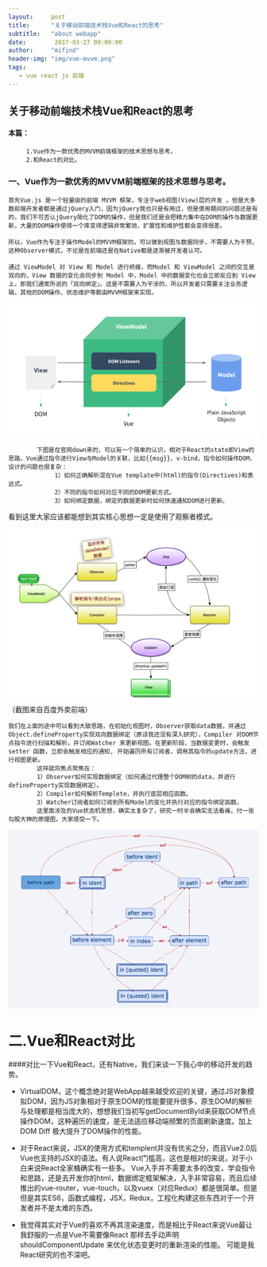 ```yaml
---
layout:     post
title:      "关于移动前端技术栈Vue和React的思考"
subtitle:   "about webapp"
date:        2017-03-27 09:00:00
author:     "mifind"
header-img: "img/vue-mvvm.png"
tags:
   - vue react js 前端
---
```




## 关于移动前端技术栈Vue和React的思考

#### 本篇：
         1.Vue作为一款优秀的MVVM前端框架的技术思想与思考。
         2.和React的对比。

### 一、Vue作为一款优秀的MVVM前端框架的技术思想与思考。

    首先Vue.js 是一个轻量级的前端 MVVM 框架，专注于web视图(View)层的开发 。但是大多数前端开发者都是通过jQuery入门，因为jQuery我也只是有用过，但是使用期间的问题还是有的，我们不可否认jQuery简化了DOM的操作，但是我们还是会把精力集中在DOM的操作与数据更新，大量的DOM操作使得一个库变得逻辑非常繁琐，扩展性和维护性都会变得很差。

    所以，Vue作为专注于操作Model的MVVM框架的，可以做到视图与数据同步，不需要人为干预，这种Observer模式，不论是在前端还是在Native都是逐渐被开发者认可。

    通过 ViewModel 对 View 和 Model 进行桥接，而Model 和 ViewModel 之间的交互是双向的，View 数据的变化会同步到 Model 中，Model 中的数据变化也会立即反应到 View 上，即我们通常所说的「双向绑定」。这是不需要人为干涉的，所以开发者只需要关注业务逻辑，其他的DOM操作、状态维护等都由MVVM框架来实现。

![](/img/vue-mvvm.png)

            下图是在官网down来的，可以有一个简单的认识，相对于React的state即View的思路，Vue通过指令进行View与Model的关联，比如{{msg}}、v-bind，指令如何操作DOM，设计的问题也很复杂：
                 1）如何正确解析混在Vue template中(html)的指令(Directives)和表达式。
                 2）不同的指令如何对应不同的DOM更新方式。
                 3）如何绑定数据，绑定的数据更新时如何快速通知DOM进行更新。
看到这里大家应该都能想到其实核心思想一定是使用了观察者模式。

![](/img/vue-mvvm1.png)
（截图来自百度外卖前端）

    我们在上面的途中可以看到大致思路，在初始化视图时，Observer获取data数据，并通过Object.defineProperty实现双向数据绑定（原谅我还没有深入研究），Compiler 对DOM节点指令进行扫描和解析，并订阅Watcher 来更新视图。在更新阶段，当数据变更时，会触发 setter 函数，立即会触发相应的通知, 开始遍历所有订阅者，调用其指令的update方法，进行视图更新。
            这样就将焦点聚焦在：
            1）Observer如何实现数据绑定（如何通过代理整个DOM树的data，并进行defineProperty实现数据绑定）。
            2）Compiler如何解析Templete，并执行底层相应函数。
            3）Watcher订阅者如何订阅到所有Model的变化并执行对应的指令绑定函数。
            这里面涉及的Vue状态机思想，确实太复杂了，研究一时半会确实无法看痛，付一张勾股大神的原理图，大家感受一下。

![](/img/vue-state.png)

# 二.Vue和React对比

####对比一下Vue和React，还有Native，我们来谈一下我心中的移动开发的趋势。

* VirtualDOM，这个概念绝对是WebApp越来越受欢迎的关键，通过JS对象模拟DOM，因为JS对象相对于原生DOM的性能要提升很多，原生DOM的解析与处理都是相当庞大的，想想我们当初写getDocumentById来获取DOM节点操作DOM，这种遍历的速度，是无法适应移动端频繁的页面刷新速度。加上DOM Diff 极大提升了DOM操作的性能。

* 对于React来说，JSX的使用方式和templent并没有优劣之分，而且Vue2.0后Vue也支持的JSX的语法。有人说React门槛高，这也是相对的来说，对于小白来说React全家桶确实有一些多。
        Vue入手并不需要太多的改变，学会指令和思路，还是去开发你的html，数据绑定框架解决，入手非常容易，而且后续推出的vue-router，vue-touch，以及vuex（对应Redux）都是很简单。但是但是其实ES6，函数式编程，JSX，Redux，工程化构建这些东西对于一个开发者并不是太难的东西。
* 我觉得其实对于Vue的喜欢不再其渲染速度，而是相比于React来说Vue最让我舒服的一点是Vue不需要像React 那样去手动声明shouldComponentUpdate 来优化状态变更时的重新渲染的性能。
        可能是我React研究的也不深吧。


